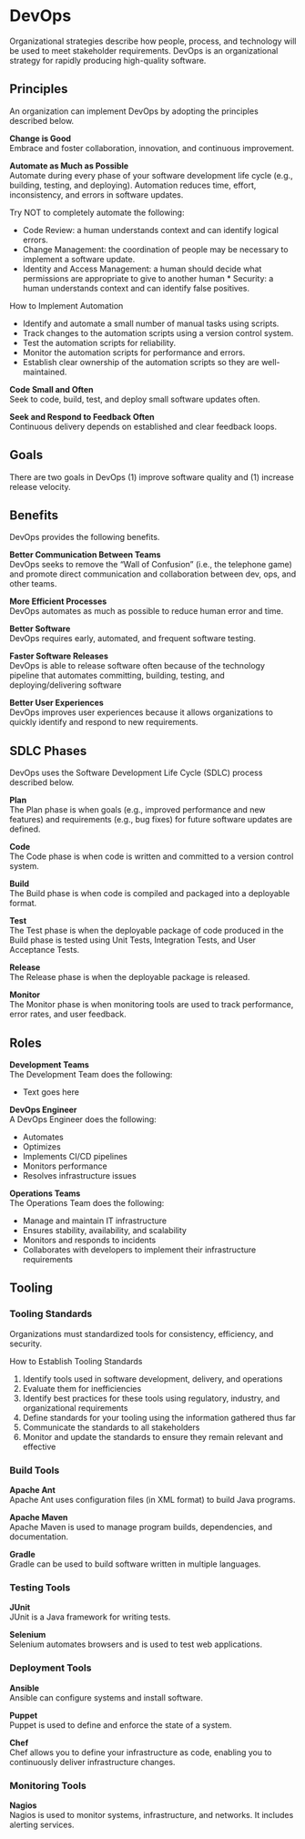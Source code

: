# DevOps
Organizational strategies describe how people, process, and technology will be used to meet stakeholder requirements. DevOps is an organizational strategy for rapidly producing high-quality software. 

## Principles
An organization can implement DevOps by adopting the principles described below.

**Change is Good**  
Embrace and foster collaboration, innovation, and continuous improvement. 

**Automate as Much as Possible**  
Automate during every phase of your software development life cycle (e.g., building, testing, and deploying). Automation reduces time, effort, inconsistency, and errors in software updates.

Try NOT to completely automate the following: 
* Code Review: a human understands context and can identify logical errors.
* Change Management: the coordination of people may be necessary to implement a software update.
* Identity and Access Management: a human should decide what permissions are appropriate to give to another human * Security: a human understands context and can identify false positives.

How to Implement Automation
* Identify and automate a small number of manual tasks using scripts.
* Track changes to the automation scripts using a version control system.
* Test the automation scripts for reliability.
* Monitor the automation scripts for performance and errors.
* Establish clear ownership of the automation scripts so they are well-maintained.

**Code Small and Often**  
Seek to code, build, test, and deploy small software updates often.

**Seek and Respond to Feedback Often**  
Continuous delivery depends on established and clear feedback loops.

## Goals
There are two goals in DevOps (1) improve software quality and (1) increase release velocity.

## Benefits
DevOps provides the following benefits. 

**Better Communication Between Teams**  
DevOps seeks to remove the “Wall of Confusion” (i.e., the telephone game) and promote direct communication and collaboration between dev, ops, and other teams. 

**More Efficient Processes**  
DevOps automates as much as possible to reduce human error and time.

**Better Software**  
DevOps requires early, automated, and frequent software testing. 

**Faster Software Releases**  
DevOps is able to release software often because of the technology pipeline that automates committing, building, testing, and deploying/delivering software

**Better User Experiences**  
DevOps improves user experiences because it allows organizations to quickly identify and respond to new requirements. 

## SDLC Phases
DevOps uses the Software Development Life Cycle (SDLC) process described below.

**Plan**  
The Plan phase is when goals (e.g., improved performance and new features) and requirements (e.g., bug fixes) for future software updates are defined.  

**Code**  
The Code phase is when code is written and committed to a version control system. 

**Build**  
The Build phase is when code is compiled and packaged into a deployable format. 

**Test**  
The Test phase is when the deployable package of code produced in the Build phase is tested using Unit Tests, Integration Tests, and User Acceptance Tests.

**Release**  
The Release phase is when the deployable package is released. 

**Monitor**  
The Monitor phase is when monitoring tools are used to track performance, error rates, and user feedback. 

## Roles
**Development Teams**  
The Development Team does the following:
* Text goes here

**DevOps Engineer**  
A DevOps Engineer does the following:
* Automates
* Optimizes
* Implements CI/CD pipelines
* Monitors performance
* Resolves infrastructure issues

**Operations Teams**  
The Operations Team does the following:
* Manage and maintain IT infrastructure
* Ensures stability, availability, and scalability
* Monitors and responds to incidents
* Collaborates with developers to implement their infrastructure requirements

## Tooling
### Tooling Standards
Organizations must standardized tools for consistency, efficiency, and security. 

How to Establish Tooling Standards
1. Identify tools used in software development, delivery, and operations
2. Evaluate them for inefficiencies
3. Identify best practices for these tools using regulatory, industry, and organizational requirements
4. Define standards for your tooling using the information gathered thus far 
5. Communicate the standards to all stakeholders
6. Monitor and update the standards to ensure they remain relevant and effective

### Build Tools
**Apache Ant**  
Apache Ant uses configuration files (in XML format) to build Java programs.

**Apache Maven**  
Apache Maven is used to manage program builds, dependencies, and documentation. 

**Gradle**  
Gradle can be used to build software written in multiple languages. 

### Testing Tools
**JUnit**  
JUnit is a Java framework for writing tests. 

**Selenium**  
Selenium automates browsers and is used to test web applications. 

### Deployment Tools
**Ansible**  
Ansible can configure systems and install software. 

**Puppet**  
Puppet is used to define and enforce the state of a system. 

**Chef**  
Chef allows you to define your infrastructure as code, enabling you to continuously deliver infrastructure changes. 

### Monitoring Tools
**Nagios**  
Nagios is used to monitor systems, infrastructure, and networks. It includes alerting services. 

